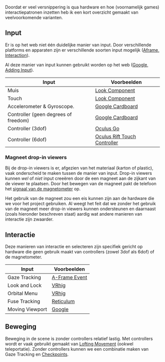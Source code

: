 Doordat er veel versnippering is qua hardware en hoe (voornamelijk games) interactiepatronen inzetten heb ik een kort overzicht gemaakt van veelvoorkomende varianten.

## Input
Er is op het web niet één duidelijke manier van input. Door verschillende platforms en apparaten zijn er verschillende soorten input mogelijk ([Aframe, Interaction](https://aframe.io/docs/0.8.0/introduction/interactions-and-controllers.html#adding-3dof-controllers-daydream-controls-gearvr-controls)).

Al deze manier van input kunnen gebruikt worden op het web ([Google, Adding Input](https://developers.google.com/web/fundamentals/vr/adding-input-to-a-webvr-scene/)).

| Input | Voorbeelden |
|-|-|
| Muis | [Look Component](https://github.com/aframevr/aframe/blob/master/docs/components/look-controls.md) |
| Touch| [Look Component](https://github.com/aframevr/aframe/blob/master/docs/components/look-controls.md) |
| Accelerometer & Gyroscope. | [Google Cardboard](https://vr.google.com/cardboard/) |
| Controller (geen degrees of freedom) | [Google Cardboard](https://vr.google.com/cardboard/) |
| Controller (3dof) | [Oculus Go](https://www.oculus.com/go/) |
| Controller (6dof) | [Oculus Rift Touch Controller](https://developer.oculus.com/documentation/pcsdk/latest/concepts/dg-input-touch-overview/) |

### Magneet drop-in viewers
Bij de drop-in viewers is er, afgezien van het materiaal (karton of plastic), vaak onderscheid te maken tussen de manier van input. Drop-in viewers kunnen *wel* of *niet* input creeëren door de een magneet aan de zijkant van de viewer te plaatsen. Door het bewegen van de magneet pakt de telefoon het [signaal van de magnetometer](https://www.youtube.com/watch?v=-zpK4btcH84) op.

Het gebruik van de magneet zou een eis kunnen zijn aan de hardware die we voor het project gebruiken. Al weegt het feit dat we zonder het gebruik van de magneet meer drop-in viewers kunnen ondersteunen en daarnaast (zoals hieronder beschreven staat) aardig wat andere manieren van interactie zijn zwaarder.

## Interactie

Deze manieren van interactie en selecteren zijn specifiek gericht op hardware die geen gebruik maakt van controllers (zowel 3dof als 6dof) of de magnetometer.

| Input | Voorbeelden |
|-|-|
| Gaze Tracking | [A-Frame Event](https://skezo.github.io/Reticulum/examples/basic.html) |
| Look and Lock | [VRhig](http://vrhig.com/) |
| Orbital Menu | [VRhig](http://vrhig.com/) |
| Fuse Tracking| [Reticulum](https://skezo.github.io/Reticulum/examples/fuse.html) |
| Moving Viewport | [Google](https://developers.google.com/web/showcase/2017/playcanvas) |

## Beweging
Beweging in de scene is zonder controllers relatief lastig. Met controllers wordt er vaak gebruikt gemaakt van [Lofting Movement](https://webvr.donmccurdy.com/checkpoints/) (ookwel teleportatie). Zonder controllers kunnen we een combinatie maken van Gaze Tracking en [Checkpoints](https://webvr.donmccurdy.com/checkpoints/).
